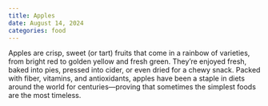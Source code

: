 ```yaml
---
title: Apples
date: August 14, 2024
categories: food
---
```


Apples are crisp, sweet (or tart) fruits that come in a rainbow of varieties, from bright red to golden yellow and fresh green. They’re enjoyed fresh, baked into pies, pressed into cider, or even dried for a chewy snack. Packed with fiber, vitamins, and antioxidants, apples have been a staple in diets around the world for centuries—proving that sometimes the simplest foods are the most timeless.
